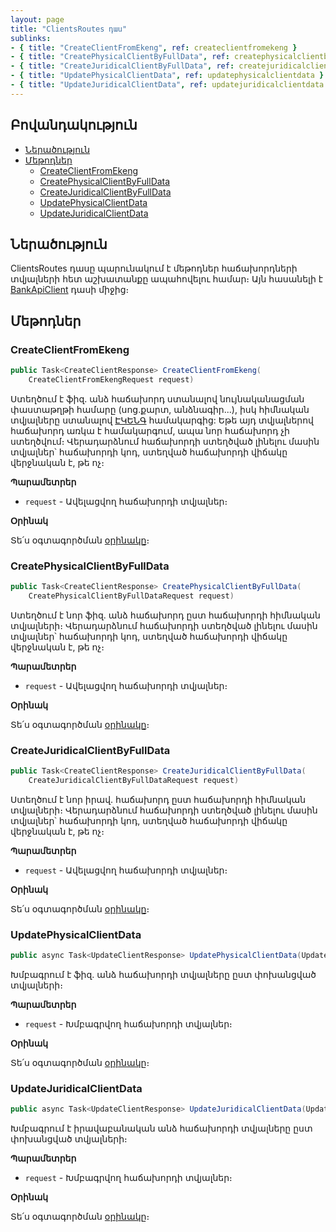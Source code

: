 ```yaml
---
layout: page
title: "ClientsRoutes դաս" 
sublinks:
- { title: "CreateClientFromEkeng", ref: createclientfromekeng }
- { title: "CreatePhysicalClientByFullData", ref: createphysicalclientbyfulldata }
- { title: "CreateJuridicalClientByFullData", ref: createjuridicalclientbyfulldata }
- { title: "UpdatePhysicalClientData", ref: updatephysicalclientdata }
- { title: "UpdateJuridicalClientData", ref: updatejuridicalclientdata }
---
```


## Բովանդակություն

- [Ներածություն](#ներածություն)
- [Մեթոդներ](#մեթոդներ)
  - [CreateClientFromEkeng](#createclientfromekeng)
  - [CreatePhysicalClientByFullData](#createphysicalclientbyfulldata)
  - [CreateJuridicalClientByFullData](#createjuridicalclientbyfulldata)    
  - [UpdatePhysicalClientData](#updatephysicalclientdata)
  - [UpdateJuridicalClientData](#updatejuridicalclientdata)

## Ներածություն

ClientsRoutes դասը պարունակում է մեթոդներ հաճախորդների տվյալների հետ աշխատանքը ապահովելու համար։
Այն հասանելի է [BankApiClient](../types/BankApiClient.md) դասի միջից։

## Մեթոդներ

### CreateClientFromEkeng

```c#
public Task<CreateClientResponse> CreateClientFromEkeng(
    CreateClientFromEkengRequest request)
```

Ստեղծում է ֆիզ. անձ հաճախորդ ստանալով նույնականացման փաստաթղթի համարը (սոց.քարտ, անձնագիր...), իսկ հիմնական տվյալները ստանալով [ԷԿԵՆԳ](https://www.ekeng.am) համակարգից:
Եթե այդ տվյալներով հաճախորդ առկա է համակարգում, ապա նոր հաճախորդ չի ստեղծվում։
Վերադարձնում հաճախորդի ստեղծված լինելու մասին տվյալներ՝ հաճախորդի կոդ, ստեղված հաճախորդի վիճակը վերջնական է, թե ոչ։

**Պարամետրեր**

* `request` - Ավելացվող հաճախորդի տվյալներ։

**Օրինակ**

Տե՛ս օգտագործման [օրինակը](../examples/ClientsRoutes.md#օրինակ-1)։

### CreatePhysicalClientByFullData

```c#
public Task<CreateClientResponse> CreatePhysicalClientByFullData(
    CreatePhysicalClientByFullDataRequest request)
```

Ստեղծում է նոր ֆիզ. անձ հաճախորդ ըստ հաճախորդի հիմնական տվյալների։ 
Վերադարձնում հաճախորդի ստեղծված լինելու մասին տվյալներ՝ հաճախորդի կոդ, ստեղված հաճախորդի վիճակը վերջնական է, թե ոչ։

**Պարամետրեր**

* `request` - Ավելացվող հաճախորդի տվյալներ։

**Օրինակ**

Տե՛ս օգտագործման [օրինակը](../examples/ClientsRoutes.md#օրինակ-2)։

### CreateJuridicalClientByFullData

```c#
public Task<CreateClientResponse> CreateJuridicalClientByFullData(
    CreateJuridicalClientByFullDataRequest request)
```

Ստեղծում է նոր իրավ. հաճախորդ ըստ հաճախորդի հիմնական տվյալների։ 
Վերադարձնում հաճախորդի ստեղծված լինելու մասին տվյալներ՝ հաճախորդի կոդ, ստեղված հաճախորդի վիճակը վերջնական է, թե ոչ։

**Պարամետրեր**

* `request` - Ավելացվող հաճախորդի տվյալներ։

**Օրինակ**

Տե՛ս օգտագործման [օրինակը](../examples/ClientsRoutes.md#օրինակ-3)։

### UpdatePhysicalClientData

```c#
public async Task<UpdateClientResponse> UpdatePhysicalClientData(UpdatePhysicalClientDataRequest request)
```

Խմբագրում է ֆիզ. անձ հաճախորդի տվյալները ըստ փոխանցված տվյալների։

**Պարամետրեր**

* `request` - Խմբագրվող հաճախորդի տվյալներ։

**Օրինակ**

Տե՛ս օգտագործման [օրինակը](../examples/ClientsRoutes.md#օրինակ-4)։

### UpdateJuridicalClientData

```c#
public async Task<UpdateClientResponse> UpdateJuridicalClientData(UpdateJuridicalClientDataRequest request)
```

Խմբագրում է իրավաբանական անձ հաճախորդի տվյալները ըստ փոխանցված տվյալների։

**Պարամետրեր**

* `request` - Խմբագրվող հաճախորդի տվյալներ։

**Օրինակ**

Տե՛ս օգտագործման [օրինակը](../examples/ClientsRoutes.md#օրինակ-5)։
